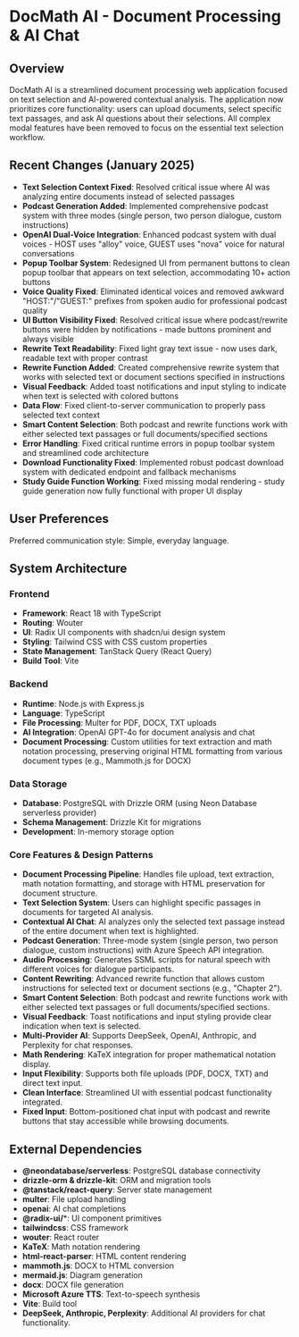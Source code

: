 # DocMath AI - Document Processing & AI Chat

## Overview

DocMath AI is a streamlined document processing web application focused on text selection and AI-powered contextual analysis. The application now prioritizes core functionality: users can upload documents, select specific text passages, and ask AI questions about their selections. All complex modal features have been removed to focus on the essential text selection workflow.

## Recent Changes (January 2025)

- **Text Selection Context Fixed**: Resolved critical issue where AI was analyzing entire documents instead of selected passages
- **Podcast Generation Added**: Implemented comprehensive podcast system with three modes (single person, two person dialogue, custom instructions)
- **OpenAI Dual-Voice Integration**: Enhanced podcast system with dual voices - HOST uses "alloy" voice, GUEST uses "nova" voice for natural conversations
- **Popup Toolbar System**: Redesigned UI from permanent buttons to clean popup toolbar that appears on text selection, accommodating 10+ action buttons
- **Voice Quality Fixed**: Eliminated identical voices and removed awkward "HOST:"/"GUEST:" prefixes from spoken audio for professional podcast quality
- **UI Button Visibility Fixed**: Resolved critical issue where podcast/rewrite buttons were hidden by notifications - made buttons prominent and always visible
- **Rewrite Text Readability**: Fixed light gray text issue - now uses dark, readable text with proper contrast
- **Rewrite Function Added**: Created comprehensive rewrite system that works with selected text or document sections specified in instructions
- **Visual Feedback**: Added toast notifications and input styling to indicate when text is selected with colored buttons
- **Data Flow**: Fixed client-to-server communication to properly pass selected text context
- **Smart Content Selection**: Both podcast and rewrite functions work with either selected text passages or full documents/specified sections
- **Error Handling**: Fixed critical runtime errors in popup toolbar system and streamlined code architecture
- **Download Functionality Fixed**: Implemented robust podcast download system with dedicated endpoint and fallback mechanisms
- **Study Guide Function Working**: Fixed missing modal rendering - study guide generation now fully functional with proper UI display

## User Preferences

Preferred communication style: Simple, everyday language.

## System Architecture

### Frontend
- **Framework**: React 18 with TypeScript
- **Routing**: Wouter
- **UI**: Radix UI components with shadcn/ui design system
- **Styling**: Tailwind CSS with CSS custom properties
- **State Management**: TanStack Query (React Query)
- **Build Tool**: Vite

### Backend
- **Runtime**: Node.js with Express.js
- **Language**: TypeScript
- **File Processing**: Multer for PDF, DOCX, TXT uploads
- **AI Integration**: OpenAI GPT-4o for document analysis and chat
- **Document Processing**: Custom utilities for text extraction and math notation processing, preserving original HTML formatting from various document types (e.g., Mammoth.js for DOCX)

### Data Storage
- **Database**: PostgreSQL with Drizzle ORM (using Neon Database serverless provider)
- **Schema Management**: Drizzle Kit for migrations
- **Development**: In-memory storage option

### Core Features & Design Patterns
- **Document Processing Pipeline**: Handles file upload, text extraction, math notation formatting, and storage with HTML preservation for document structure.
- **Text Selection System**: Users can highlight specific passages in documents for targeted AI analysis.
- **Contextual AI Chat**: AI analyzes only the selected text passage instead of the entire document when text is highlighted.
- **Podcast Generation**: Three-mode system (single person, two person dialogue, custom instructions) with Azure Speech API integration.
- **Audio Processing**: Generates SSML scripts for natural speech with different voices for dialogue participants.
- **Content Rewriting**: Advanced rewrite function that allows custom instructions for selected text or document sections (e.g., "Chapter 2").
- **Smart Content Selection**: Both podcast and rewrite functions work with either selected text passages or full documents/specified sections.
- **Visual Feedback**: Toast notifications and input styling provide clear indication when text is selected.
- **Multi-Provider AI**: Supports DeepSeek, OpenAI, Anthropic, and Perplexity for chat responses.
- **Math Rendering**: KaTeX integration for proper mathematical notation display.
- **Input Flexibility**: Supports both file uploads (PDF, DOCX, TXT) and direct text input.
- **Clean Interface**: Streamlined UI with essential podcast functionality integrated.
- **Fixed Input**: Bottom-positioned chat input with podcast and rewrite buttons that stay accessible while browsing documents.

## External Dependencies

- **@neondatabase/serverless**: PostgreSQL database connectivity
- **drizzle-orm & drizzle-kit**: ORM and migration tools
- **@tanstack/react-query**: Server state management
- **multer**: File upload handling
- **openai**: AI chat completions
- **@radix-ui/***: UI component primitives
- **tailwindcss**: CSS framework
- **wouter**: React router
- **KaTeX**: Math notation rendering
- **html-react-parser**: HTML content rendering
- **mammoth.js**: DOCX to HTML conversion
- **mermaid.js**: Diagram generation
- **docx**: DOCX file generation
- **Microsoft Azure TTS**: Text-to-speech synthesis
- **Vite**: Build tool
- **DeepSeek, Anthropic, Perplexity**: Additional AI providers for chat functionality.